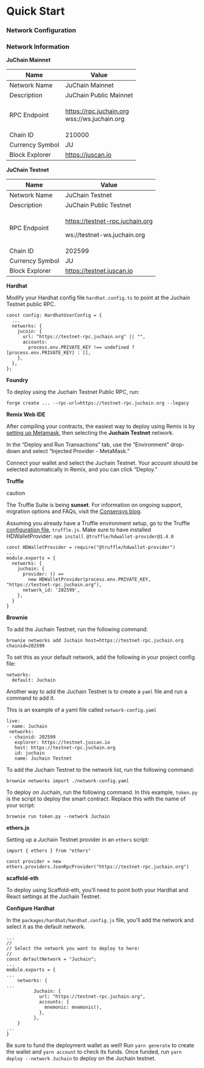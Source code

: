 # Quick Start

### Network Configuration <a href="#network-configuration" id="network-configuration"></a>

### Network Information

**JuChain Mainnet**

| Name            | Value                                                  |
| --------------- | ------------------------------------------------------ |
| Network Name    | JuChain Mainnet                                        |
| Description     | JuChain Public Mainnet                                 |
| RPC Endpoint    | <p>https://rpc.juchain.org<br>wss://ws.juchain.org</p> |
| Chain ID        | 210000                                                 |
| Currency Symbol | JU                                                     |
| Block Explorer  | https://juscan.io                                      |

**JuChain Testnet**

| Name            | Value                                                                    |
| --------------- | ------------------------------------------------------------------------ |
| Network Name    | JuChain Testnet                                                          |
| Description     | JuChain Public Testnet                                                   |
| RPC Endpoint    | <p>https://testnet-rpc.juchain.org</p><p>ws://testnet-ws.juchain.org</p> |
| Chain ID        | 202599                                                                   |
| Currency Symbol | JU                                                                       |
| Block Explorer  | https://testnet.juscan.io                                                |



**Hardhat​**

Modify your Hardhat config file `hardhat.config.ts` to point at the Juchain Testnet public RPC.

```
const config: HardhatUserConfig = {
  ...
  networks: {
    jucoin: {
      url: "https://testnet-rpc.juchain.org" || "",
      accounts:
        process.env.PRIVATE_KEY !== undefined ? [process.env.PRIVATE_KEY] : [],
    },
  },
};
```

**Foundry​**

To deploy using the Juchain Testnet Public RPC, run:

```
forge create ... --rpc-url=https://testnet-rpc.juchain.org --legacy
```

**Remix Web IDE​**

After compiling your contracts, the easiest way to deploy using Remix is by [setting up Metamask](https://docs.bitlayer.org/user-guide/setup#metamask), then selecting the **Juchain Testnet** network.

In the “Deploy and Run Transactions” tab, use the “Environment” drop-down and select “Injected Provider - MetaMask.”

Connect your wallet and select the Juchain Testnet. Your account should be selected automatically in Remix, and you can click “Deploy.”

**Truffle​**

caution

The Truffle Suite is being **sunset**. For information on ongoing support, migration options and FAQs, visit the [Consensys blog](https://consensys.io/blog/consensys-announces-the-sunset-of-truffle-and-ganache-and-new-hardhat?utm_source=github\&utm_medium=referral\&utm_campaign=2023_Sep_truffle-sunset-2023_announcement_).

Assuming you already have a Truffle environment setup, go to the Truffle [configuration file](https://trufflesuite.com/docs/truffle/reference/configuration/), `truffle.js`. Make sure to have installed HDWalletProvider: `npm install @truffle/hdwallet-provider@1.4.0`

```
const HDWalletProvider = require("@truffle/hdwallet-provider")
...
module.exports = {
  networks: {
    juchain: {
      provider: () =>
        new HDWalletProvider(process.env.PRIVATE_KEY, "https://testnet-rpc.juchain.org"),
      network_id: '202599',
    },
  }
}
```

**Brownie​**

To add the Juchain Testnet, run the following command:

```
brownie networks add Juchain host=https://testnet-rpc.juchain.org chainid=202599 
```

To set this as your default network, add the following in your project config file:

```
networks:
  default: Juchain
```

Another way to add the Juchain Testnet is to create a `yaml` file and run a command to add it.

This is an example of a yaml file called `network-config.yaml`

```
live:
- name: Juchain
 networks:
 - chainid: 202599
   explorer: https://testnet.juscan.io
   host: https://testnet-rpc.juchain.org
   id: juchain
   name: Juchain Testnet
```

To add the Juchain Testnet to the network list, run the following command:

```
brownie networks import ./network-config.yaml
```

To deploy on Juchain, run the following command. In this example, `token.py` is the script to deploy the smart contract. Replace this with the name of your script:

```
brownie run token.py --network Juchain
```

**ethers.js​**

Setting up a Juchain Testnet provider in an `ethers` script:

```
import { ethers } from "ethers"

const provider = new ethers.providers.JsonRpcProvider("https://testnet-rpc.juchain.org")
```

**scaffold-eth​**

To deploy using Scaffold-eth, you’ll need to point both your Hardhat and React settings at the Juchain Testnet.

**Configure Hardhat​**

In the `packages/hardhat/hardhat.config.js` file, you’ll add the network and select it as the default network.

```
...
//
// Select the network you want to deploy to here:
//
const defaultNetwork = "Juchain";
...
module.exports = {
...
	networks: {
...
          Juchain: {
            url: "https://testnet-rpc.juchain.org",
            accounts: {
              mnemonic: mnemonic(),
            },
          },
	}
...
}
```

Be sure to fund the deployment wallet as well! Run `yarn generate` to create the wallet and `yarn account` to check its funds. Once funded, run `yarn deploy --network Juchain` to deploy on the Juchain testnet.

